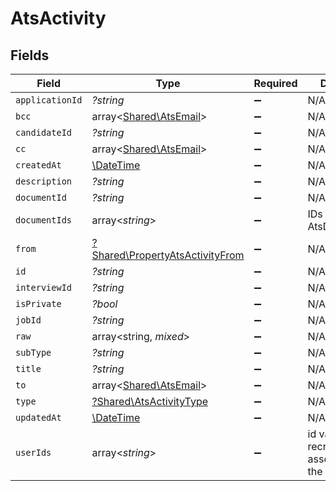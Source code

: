 # AtsActivity


## Fields

| Field                                                                             | Type                                                                              | Required                                                                          | Description                                                                       |
| --------------------------------------------------------------------------------- | --------------------------------------------------------------------------------- | --------------------------------------------------------------------------------- | --------------------------------------------------------------------------------- |
| `applicationId`                                                                   | *?string*                                                                         | :heavy_minus_sign:                                                                | N/A                                                                               |
| `bcc`                                                                             | array<[Shared\AtsEmail](../../Models/Shared/AtsEmail.md)>                         | :heavy_minus_sign:                                                                | N/A                                                                               |
| `candidateId`                                                                     | *?string*                                                                         | :heavy_minus_sign:                                                                | N/A                                                                               |
| `cc`                                                                              | array<[Shared\AtsEmail](../../Models/Shared/AtsEmail.md)>                         | :heavy_minus_sign:                                                                | N/A                                                                               |
| `createdAt`                                                                       | [\DateTime](https://www.php.net/manual/en/class.datetime.php)                     | :heavy_minus_sign:                                                                | N/A                                                                               |
| `description`                                                                     | *?string*                                                                         | :heavy_minus_sign:                                                                | N/A                                                                               |
| `documentId`                                                                      | *?string*                                                                         | :heavy_minus_sign:                                                                | N/A                                                                               |
| `documentIds`                                                                     | array<*string*>                                                                   | :heavy_minus_sign:                                                                | IDs for AtsDocument.get                                                           |
| `from`                                                                            | [?Shared\PropertyAtsActivityFrom](../../Models/Shared/PropertyAtsActivityFrom.md) | :heavy_minus_sign:                                                                | N/A                                                                               |
| `id`                                                                              | *?string*                                                                         | :heavy_minus_sign:                                                                | N/A                                                                               |
| `interviewId`                                                                     | *?string*                                                                         | :heavy_minus_sign:                                                                | N/A                                                                               |
| `isPrivate`                                                                       | *?bool*                                                                           | :heavy_minus_sign:                                                                | N/A                                                                               |
| `jobId`                                                                           | *?string*                                                                         | :heavy_minus_sign:                                                                | N/A                                                                               |
| `raw`                                                                             | array<string, *mixed*>                                                            | :heavy_minus_sign:                                                                | N/A                                                                               |
| `subType`                                                                         | *?string*                                                                         | :heavy_minus_sign:                                                                | N/A                                                                               |
| `title`                                                                           | *?string*                                                                         | :heavy_minus_sign:                                                                | N/A                                                                               |
| `to`                                                                              | array<[Shared\AtsEmail](../../Models/Shared/AtsEmail.md)>                         | :heavy_minus_sign:                                                                | N/A                                                                               |
| `type`                                                                            | [?Shared\AtsActivityType](../../Models/Shared/AtsActivityType.md)                 | :heavy_minus_sign:                                                                | N/A                                                                               |
| `updatedAt`                                                                       | [\DateTime](https://www.php.net/manual/en/class.datetime.php)                     | :heavy_minus_sign:                                                                | N/A                                                                               |
| `userIds`                                                                         | array<*string*>                                                                   | :heavy_minus_sign:                                                                | id values of the recruiters associated with the activity.                         |